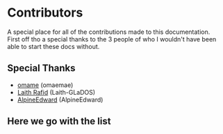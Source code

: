 # Contributors
A special place for all of the contributions made to this documentation.<br>
First off tho a special thanks to the 3 people of who I wouldn't have been able to start these docs without.

## Special Thanks
- [omame](https://github.com/omaemae) (omaemae)
- [Laith Rafid](https://github.com/Laith-GLaDOS) (Laith-GLaDOS)
- [AlpineEdward](https://github.com/AlpineEdward) (AlpineEdward)

## Here we go with the list
